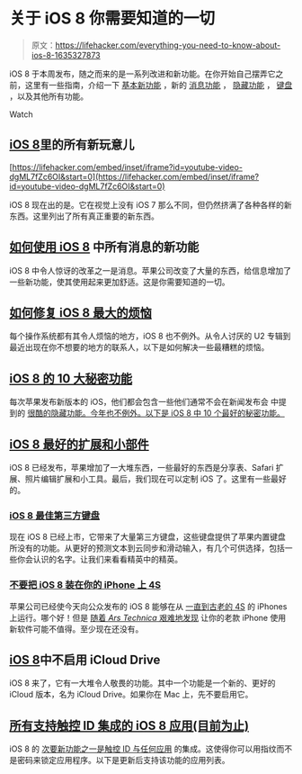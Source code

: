 # 关于 iOS 8 你需要知道的一切

> 原文：<https://lifehacker.com/everything-you-need-to-know-about-ios-8-1635327873>

iOS 8 于本周发布，随之而来的是一系列改进和新功能。在你开始自己摆弄它之前，这里有一些指南，介绍一下 [基本新功能](https://lifehacker.com/all-the-new-stuff-in-ios-8-1584893352) ，新的 [消息功能](http://lifehacker.com/how-to-use-all-of-messages-new-features-in-ios-8-1635030388) ， [隐藏功能](http://lifehacker.com/top-10-secret-features-of-ios-8-1635558327) ， [键盘](http://lifehacker.com/preview/the-best-third-party-keyboards-for-ios-8-1636566071) ，以及其他所有功能。

Watch

## [iOS 8](http://lifehacker.com/all-the-new-stuff-in-ios-8-1584893352)里的所有新玩意儿

 [https://lifehacker.com/embed/inset/iframe?id=youtube-video-dgML7fZc6OI&start=0](https://lifehacker.com/embed/inset/iframe?id=youtube-video-dgML7fZc6OI&start=0) 

iOS 8 现在出的是。它在视觉上没有 iOS 7 那么不同，但仍然挤满了各种各样的新东西。这里列出了所有真正重要的新东西。

## [如何使用 iOS 8](http://lifehacker.com/how-to-use-all-of-messages-new-features-in-ios-8-1635030388) 中所有消息的新功能

iOS 8 中令人惊讶的改革之一是消息。苹果公司改变了大量的东西，给信息增加了一些新功能，使其使用起来更加舒适。这是你需要知道的一切。

## [如何修复 iOS 8 最大的烦恼](http://lifehacker.com/how-to-fix-ios-8s-biggest-annoyances-1634970941)

每个操作系统都有其令人烦恼的地方，iOS 8 也不例外。从令人讨厌的 U2 专辑到最近出现在你不想要的地方的联系人，以下是如何解决一些最糟糕的烦恼。

## [iOS 8 的 10 大秘密功能](http://lifehacker.com/top-10-secret-features-of-ios-8-1635558327)

每次苹果发布新版本的 iOS，他们都会包含一些他们通常不会在新闻发布会 中提到的 [很酷的隐藏功能。今年也不例外。以下是 iOS 8 中 10 个最好的秘密功能。](https://lifehacker.com/all-the-new-stuff-in-ios-8-1584893352)

## [iOS 8 最好的扩展和小部件](http://lifehacker.com/the-best-extensions-and-widgets-for-ios-8-1635803234)

iOS 8 已经发布，苹果增加了一大堆东西，一些最好的东西是分享表、Safari 扩展、照片编辑扩展和小工具。最后，我们现在可以定制 iOS 了。这里有一些最好的。

### [iOS 8 最佳第三方键盘](http://lifehacker.com/preview/the-best-third-party-keyboards-for-ios-8-1636566071)

现在 iOS 8 已经上市，它带来了大量第三方键盘，这些键盘提供了苹果内置键盘所没有的功能。从更好的预测文本到云同步和滑动输入，有几个可供选择，包括一些你会认识的名字。让我们来看看精英中的精英。

### [不要把 iOS 8 装在你的 iPhone 上 4S](http://gizmodo.com/dont-put-ios-8-on-your-iphone-4s-1635763610)

苹果公司已经使今天向公众发布的 iOS 8 能够在从 [一直到古老的 4S](http://gizmodo.com/sorry-but-your-old-iphone-4-just-became-obsolete-1584962695) 的 iPhones 上运行。哪个好！但是 [随着 *Ars Technica* 艰难地发现](http://arstechnica.com/apple/2014/09/ios-8-on-the-iphone-4s-performance-isnt-the-only-problem/) 让你的老款 iPhone 使用新软件可能不值得。至少现在还没有。

## [iOS 8](http://lifehacker.com/do-not-enable-icloud-drive-in-ios-8-1635796908)中不启用 iCloud Drive

iOS 8 来了，它有一大堆令人敬畏的功能。其中一个功能是一个新的、更好的 iCloud 版本，名为 iCloud Drive。如果你在 Mac 上，先不要启用它。

## [所有支持触控 ID 集成的 iOS 8 应用(目前为止)](http://lifehacker.com/all-the-ios-8-apps-that-support-touch-id-integration-s-1636371202)

iOS 8 的 [次要新功能之一是触控 ID 与任何应用](https://lifehacker.com/all-the-new-stuff-in-ios-8-1584893352) 的集成。这使得你可以用指纹而不是密码来锁定应用程序。以下是更新后支持该功能的应用列表。